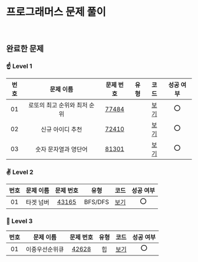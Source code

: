 프로그래머스 문제 풀이
==============================
<br>

## 완료한 문제

### ☝ Level 1

|  번호  |  문제 이름  |  문제 번호  |  유형  |  코드  |  성공 여부  |
| :-----: | :-----: | :-----: | :-----: | :-----: | :-----: |
| 01 | 로또의 최고 순위와 최저 순위 | [77484](https://programmers.co.kr/learn/courses/30/lessons/77484) |  | [보기](./Level%201/로또의_최고_순위와_최저_순위.cpp) | ⭕ |
| 02 | 신규 아이디 추천 | [72410](https://programmers.co.kr/learn/courses/30/lessons/72410) |  | [보기](./Level%201/신규_아이디_추천.cpp) | ⭕ |
| 03 | 숫자 문자열과 영단어 | [81301](https://programmers.co.kr/learn/courses/30/lessons/81301) |  | [보기](./Level%201/숫자_문자열과_영단어.cpp) | ⭕ |



### ✌ Level 2

|  번호  |  문제 이름  |  문제 번호  |  유형  |  코드  |  성공 여부  |
| :-----: | :-----: | :-----: | :-----: | :-----: | :-----: |
| 01 | 타겟 넘버 | [43165](https://programmers.co.kr/learn/courses/30/lessons/43165) | BFS/DFS | [보기](./Level%202/타겟_넘버.cpp) | ⭕ |


### 🤟 Level 3

|  번호  |  문제 이름  |  문제 번호  |  유형  |  코드  |  성공 여부  |
| :-----: | :-----: | :-----: | :-----: | :-----: | :-----: |
| 01 | 이중우선순위큐 | [42628](https://programmers.co.kr/learn/courses/30/lessons/42628) | 힙 | [보기](./Level%203/이중우선순위큐.cpp) | ⭕ |
